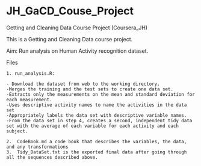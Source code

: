 # JH_GaCD_Couse_Project
Getting and Cleaning Data Course Project (Coursera_JH)

This  is a Getting and Cleaning Data course project. 

Aim: Run analysis on Human Activity recognition dataset.

Files
     
    1. run_analysis.R:

    - Download the dataset from web to the working directory.
    -Merges the training and the test sets to create one data set.
    -Extracts only the measurements on the mean and standard deviation for each measurement. 
    -Uses descriptive activity names to name the activities in the data set
    -Appropriately labels the data set with descriptive variable names. 
    -From the data set in step 4, creates a second, independent tidy data set with the average of each variable for each activity and each subject.

    2.  CodeBook.md a code book that describes the variables, the data, and any transformations
    3.  Tidy_DataSet.txt is the exported final data after going through all the sequences described above.
    
    
